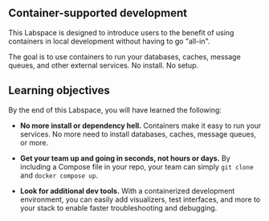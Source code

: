 ## Container-supported development

This Labspace is designed to introduce users to the benefit of using containers in local development without having to go "all-in".

The goal is to use containers to run your databases, caches, message queues, and other external services. No install. No setup.

## Learning objectives

By the end of this Labspace, you will have learned the following:

- **No more install or dependency hell.** Containers make it easy to run your services. No more need to install databases, caches, message queues, or more.

- **Get your team up and going in seconds, not hours or days.** By including a Compose file in your repo, your team can simply `git clone` and `docker compose up`.

- **Look for additional dev tools.** With a containerized development environment, you can easily add visualizers, test interfaces, and more to your stack to enable faster troubleshooting and debugging.
